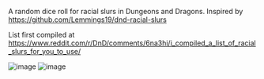 
A random dice roll for racial slurs in Dungeons and Dragons. Inspired by https://github.com/Lemmings19/dnd-racial-slurs 

List first compiled at https://www.reddit.com/r/DnD/comments/6na3hi/i_compiled_a_list_of_racial_slurs_for_you_to_use/


![image](https://user-images.githubusercontent.com/26943671/193482582-e4c9f1be-ad6d-4f16-adc7-00554beb5693.png)
![image](https://user-images.githubusercontent.com/26943671/193482590-e09aae5c-5d6d-48a6-902b-b27ace8fd3df.png)
